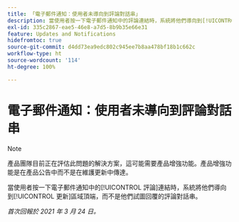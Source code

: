```yaml
---
title: 「電子郵件通知：使用者未導向到評論對話串」
description: 當使用者按一下電子郵件通知中的評論連結時，系統將他們導向到[!UICONTROL 更新]區域頂端，而不是他們試圖回覆的評論對話串。
exl-id: 335c2867-eae5-46e8-a7d5-8b9b35e66e31
feature: Updates and Notifications
hidefromtoc: true
source-git-commit: d4dd73ea9edc802c945ee7b8aa478bf18b1c662c
workflow-type: ht
source-wordcount: '114'
ht-degree: 100%

---
```


# 電子郵件通知：使用者未導向到評論對話串

<!--Article created by request-->

>[!NOTE]
>
>產品團隊目前正在評估此問題的解決方案，這可能需要產品增強功能。產品增強功能是在產品公告中而不是在維護更新中傳達。

當使用者按一下電子郵件通知中的[!UICONTROL 評論]連結時，系統將他們導向到[!UICONTROL 更新]區域頂端，而不是他們試圖回覆的評論對話串。

_首次回報於 2021 年 3 月 24 日。_
